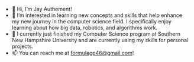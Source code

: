 - 👋 Hi, I’m Jay Authement!
- 👀 I’m interested in learning new concepts and skills that help enhance my new journey in the computer science field. I specifically enjoy learning about how big data, robotics, and algorithms work.
- 🌱 I currently just finished my Computer Science program at Southern New Hampshire University and are currently using my skills for personal projects.
- 📫 You can reach me at formulagp46@gmail.com!

<!---
formulagp/formulagp is a ✨ special ✨ repository because its `README.md` (this file) appears on your GitHub profile.
You can click the Preview link to take a look at your changes.
--->

